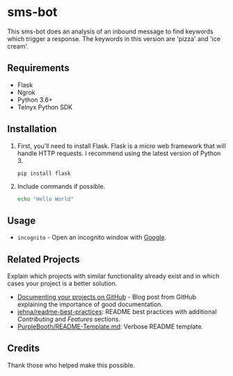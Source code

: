 # sms-bot

This sms-bot does an analysis of an inbound message to find keywords which trigger a response. The keywords in this version are 'pizza' and 'ice cream'.  

## Requirements

- Flask 
- Ngrok
- Python 3.6+
- Telnyx Python SDK

## Installation

1. First, you'll need to install Flask. Flask is a micro web framework that will handle HTTP requests. I recommend using the latest version of Python 3.

   ``` pip install flask ```

1. Include commands if possible.

   ```sh
   echo "Hello World"
   ```

## Usage

- `incognito` - Open an incognito window with [Google](https://www.google.com/).

## Related Projects

Explain which projects with similar functionality already exist and in which cases your project is a better solution.

- [Documenting your projects on GitHub](https://guides.github.com/features/wikis/#Formatting-a-readme) - Blog post from GitHub explaining the importance of good documentation.
- [jehna/readme-best-practices](https://github.com/jehna/readme-best-practices): README best practices with additional _Contributing_ and _Features_ sections.
- [PurpleBooth/README-Template.md](https://gist.github.com/PurpleBooth/109311bb0361f32d87a2): Verbose README template.

## Credits

Thank those who helped make this possible.

